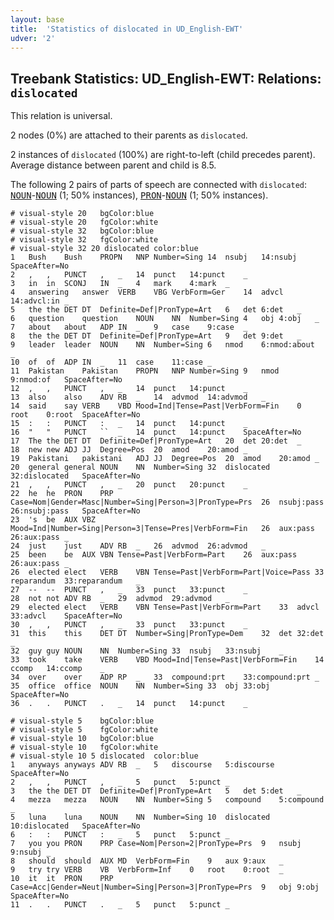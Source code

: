```yaml
---
layout: base
title:  'Statistics of dislocated in UD_English-EWT'
udver: '2'
---
```


## Treebank Statistics: UD_English-EWT: Relations: `dislocated`

This relation is universal.

2 nodes (0%) are attached to their parents as `dislocated`.

2 instances of `dislocated` (100%) are right-to-left (child precedes parent).
Average distance between parent and child is 8.5.

The following 2 pairs of parts of speech are connected with `dislocated`: <tt><a href="en_ewt-pos-NOUN.html">NOUN</a></tt>-<tt><a href="en_ewt-pos-NOUN.html">NOUN</a></tt> (1; 50% instances), <tt><a href="en_ewt-pos-PRON.html">PRON</a></tt>-<tt><a href="en_ewt-pos-NOUN.html">NOUN</a></tt> (1; 50% instances).


~~~ conllu
# visual-style 20	bgColor:blue
# visual-style 20	fgColor:white
# visual-style 32	bgColor:blue
# visual-style 32	fgColor:white
# visual-style 32 20 dislocated	color:blue
1	Bush	Bush	PROPN	NNP	Number=Sing	14	nsubj	14:nsubj	SpaceAfter=No
2	,	,	PUNCT	,	_	14	punct	14:punct	_
3	in	in	SCONJ	IN	_	4	mark	4:mark	_
4	answering	answer	VERB	VBG	VerbForm=Ger	14	advcl	14:advcl:in	_
5	the	the	DET	DT	Definite=Def|PronType=Art	6	det	6:det	_
6	question	question	NOUN	NN	Number=Sing	4	obj	4:obj	_
7	about	about	ADP	IN	_	9	case	9:case	_
8	the	the	DET	DT	Definite=Def|PronType=Art	9	det	9:det	_
9	leader	leader	NOUN	NN	Number=Sing	6	nmod	6:nmod:about	_
10	of	of	ADP	IN	_	11	case	11:case	_
11	Pakistan	Pakistan	PROPN	NNP	Number=Sing	9	nmod	9:nmod:of	SpaceAfter=No
12	,	,	PUNCT	,	_	14	punct	14:punct	_
13	also	also	ADV	RB	_	14	advmod	14:advmod	_
14	said	say	VERB	VBD	Mood=Ind|Tense=Past|VerbForm=Fin	0	root	0:root	SpaceAfter=No
15	:	:	PUNCT	:	_	14	punct	14:punct	_
16	"	"	PUNCT	``	_	14	punct	14:punct	SpaceAfter=No
17	The	the	DET	DT	Definite=Def|PronType=Art	20	det	20:det	_
18	new	new	ADJ	JJ	Degree=Pos	20	amod	20:amod	_
19	Pakistani	pakistani	ADJ	JJ	Degree=Pos	20	amod	20:amod	_
20	general	general	NOUN	NN	Number=Sing	32	dislocated	32:dislocated	SpaceAfter=No
21	,	,	PUNCT	,	_	20	punct	20:punct	_
22	he	he	PRON	PRP	Case=Nom|Gender=Masc|Number=Sing|Person=3|PronType=Prs	26	nsubj:pass	26:nsubj:pass	SpaceAfter=No
23	's	be	AUX	VBZ	Mood=Ind|Number=Sing|Person=3|Tense=Pres|VerbForm=Fin	26	aux:pass	26:aux:pass	_
24	just	just	ADV	RB	_	26	advmod	26:advmod	_
25	been	be	AUX	VBN	Tense=Past|VerbForm=Part	26	aux:pass	26:aux:pass	_
26	elected	elect	VERB	VBN	Tense=Past|VerbForm=Part|Voice=Pass	33	reparandum	33:reparandum	_
27	--	--	PUNCT	,	_	33	punct	33:punct	_
28	not	not	ADV	RB	_	29	advmod	29:advmod	_
29	elected	elect	VERB	VBN	Tense=Past|VerbForm=Part	33	advcl	33:advcl	SpaceAfter=No
30	,	,	PUNCT	,	_	33	punct	33:punct	_
31	this	this	DET	DT	Number=Sing|PronType=Dem	32	det	32:det	_
32	guy	guy	NOUN	NN	Number=Sing	33	nsubj	33:nsubj	_
33	took	take	VERB	VBD	Mood=Ind|Tense=Past|VerbForm=Fin	14	ccomp	14:ccomp	_
34	over	over	ADP	RP	_	33	compound:prt	33:compound:prt	_
35	office	office	NOUN	NN	Number=Sing	33	obj	33:obj	SpaceAfter=No
36	.	.	PUNCT	.	_	14	punct	14:punct	_

~~~


~~~ conllu
# visual-style 5	bgColor:blue
# visual-style 5	fgColor:white
# visual-style 10	bgColor:blue
# visual-style 10	fgColor:white
# visual-style 10 5 dislocated	color:blue
1	anyways	anyways	ADV	RB	_	5	discourse	5:discourse	SpaceAfter=No
2	,	,	PUNCT	,	_	5	punct	5:punct	_
3	the	the	DET	DT	Definite=Def|PronType=Art	5	det	5:det	_
4	mezza	mezza	NOUN	NN	Number=Sing	5	compound	5:compound	_
5	luna	luna	NOUN	NN	Number=Sing	10	dislocated	10:dislocated	SpaceAfter=No
6	:	:	PUNCT	:	_	5	punct	5:punct	_
7	you	you	PRON	PRP	Case=Nom|Person=2|PronType=Prs	9	nsubj	9:nsubj	_
8	should	should	AUX	MD	VerbForm=Fin	9	aux	9:aux	_
9	try	try	VERB	VB	VerbForm=Inf	0	root	0:root	_
10	it	it	PRON	PRP	Case=Acc|Gender=Neut|Number=Sing|Person=3|PronType=Prs	9	obj	9:obj	SpaceAfter=No
11	.	.	PUNCT	.	_	5	punct	5:punct	_

~~~


